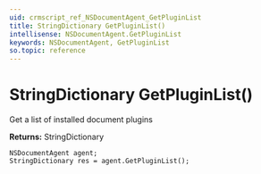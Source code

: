 ```yaml
---
uid: crmscript_ref_NSDocumentAgent_GetPluginList
title: StringDictionary GetPluginList()
intellisense: NSDocumentAgent.GetPluginList
keywords: NSDocumentAgent, GetPluginList
so.topic: reference
---
```


# StringDictionary GetPluginList()

Get a list of installed document plugins

**Returns:** StringDictionary

```crmscript
NSDocumentAgent agent;
StringDictionary res = agent.GetPluginList();
```

